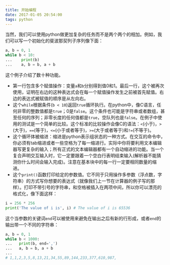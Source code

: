 ```yaml
---
title: 开始编程
date: 2017-01-05 20:54:00
tags: python
---
```

当然，我们可以使用python做更加复杂的任务而不是两个两个的相加。例如，我们可以写一个初始化的斐波那契列子序列像下面：
```python
a, b = 0, 1
while b < 10:
...    print(b)
...    a, b = b, a + b
```

这个例子介绍了数十种功能。
* 第一行包含多个赋值操作：变量`a`和`b`分别得到值0和1。最后一行，这个被再次使用，证明在右边的这种表达式会在每一个赋值操作发生之前被首先赋值。右边的表达式被赋值的顺序是从左向右。
* 这个`while`根据条件(`b < 10`)返回`true`循环执行。在python中，像C语言，任何非零的整数值都是`true`；0是`false`。这个条件也可能是字符串或者数组，甚至任何的序列；非零长度的任何值都是`true`，空队列也是`false`。在例子中使用的测试是一个简单的比较。这个标准的比较操作会像C的语法：`<`(小于)，`>`(大于)，`==`(等于)，`<=`(小于或者等于)，`>=`(大于或者等于)和`!=`(不等于)。
* 这个循环体被缩进：缩进是python表示组状态的一种方式。在交互的命令中，你必须有tab缩进或者一些空格为了每一缩进行。实际中你将要利用文本编辑器写更复杂的输入；所有正式的文本编辑器都有一个自动缩进的功能。当一个复合声明交互输入时，它一定要跟着一个空白行表明结束输入(解析器不能猜测你什么时间会输入完成)。注意在基本块中的每一行一定要相同数量的缩进。
* 这个`print()`函数打印给定的参数值。它不同于只用操作多参数（浮点数，字符串）的方式写你想要的表达式（就像我们上一节在计算器的例子写的那样）。打印不带引号的字符串，和空格被插入在两项中间，所以你可以漂亮的格式化，像下面这样：
```python
i = 256 * 256
print('The value of i is', i) # The value of i is 65536
```

这个当参数的关键词`end`可以被使用来避免在输出之后有新的行形成，或者`end`的输出带一个不同的字符串：
```python
a, b = 0, 1
while b < 1000:
...   print(b, end=',')
...   a, b = b, a + b
...
# 1,1,2,3,5,8,13,21,34,55,89,144,233,377,610,987,
```